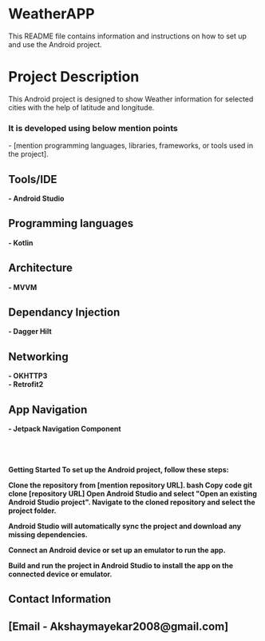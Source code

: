 # WeatherAPP

This README file contains information and instructions on how to set up and use the Android project.

<h1>Project Description</h1>
This Android project is designed to show Weather information for selected cities with the help of latitude and longitude.
<h3>It is developed using below mention points </h3> - [mention programming languages, libraries, frameworks, or tools used in the project].

<h2>Tools/IDE </h2>
<b>- Android Studio</b>
<H2><b>Programming languages </h2>
<b>- Kotlin</b>
<H2>Architecture</h2>
<b> - MVVM</b>
<h2> Dependancy Injection </h2>
<B>- Dagger Hilt </b>

 <h2>Networking </h2>

<B> - OKHTTP3 </B><br>
<B> - Retrofit2 </B>


 <h2>App Navigation </h2>
<B>- Jetpack Navigation Component</B><br>
<B>  </B><br>
<B>  </B><br>
<B>  </B><br>

Getting Started
To set up the Android project, follow these steps:

Clone the repository from [mention repository URL].
bash
Copy code
git clone [repository URL]
Open Android Studio and select "Open an existing Android Studio project". Navigate to the cloned repository and select the project folder.

Android Studio will automatically sync the project and download any missing dependencies.

Connect an Android device or set up an emulator to run the app.

Build and run the project in Android Studio to install the app on the connected device or emulator.



<h2>Contact Information<h2>
[Email - Akshaymayekar2008@gmail.com]
